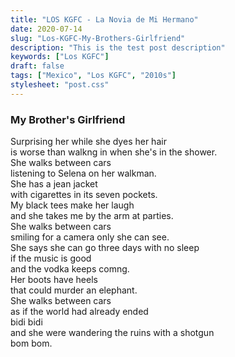 ```yaml
---
title: "LOS KGFC - La Novia de Mi Hermano"
date: 2020-07-14
slug: "Los-KGFC-My-Brothers-Girlfriend"
description: "This is the test post description"
keywords: ["Los KGFC"]
draft: false
tags: ["Mexico", "Los KGFC", "2010s"]
stylesheet: "post.css"
---
```

 ### **My Brother's Girlfriend**  

Surprising her while she dyes her hair  
is worse than walkng in when she's in the shower.  
She walks between cars  
listening to Selena on her walkman.  
She has a jean jacket  
with cigarettes in its seven pockets.  
My black tees make her laugh  
and she takes me by the arm at parties.  
She walks between cars  
smiling for a camera only she can see.  
She says she can go three days with no sleep  
if the music is good  
and the vodka keeps comng.  
Her boots have heels  
that could murder an elephant.  
She walks between cars  
as if the world had already ended  
bidi bidi  
and she were wandering the ruins with a shotgun  
bom bom.